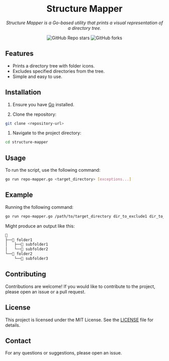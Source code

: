 <div align="center">

# Structure Mapper

_Structure Mapper is a Go-based utility that prints a visual representation of a directory tree._

</div>

<div align="center">

![GitHub Repo stars](https://img.shields.io/github/stars/1Solon/structure-mapper?style=for-the-badge)
![GitHub forks](https://img.shields.io/github/forks/1Solon/structure-mapper?style=for-the-badge)

</div>

## Features

- Prints a directory tree with folder icons.
- Excludes specified directories from the tree.
- Simple and easy to use.

## Installation

1. Ensure you have [Go](https://golang.org/dl/) installed.

2. Clone the repository:

```sh
git clone <repository-url>
```

1. Navigate to the project directory:

```sh
cd structure-mapper
```

## Usage

To run the script, use the following command:

```sh
go run repo-mapper.go <target_directory> [exceptions...]
```

## Example

Running the following command:

```sh
go run repo-mapper.go /path/to/target_directory dir_to_exclude1 dir_to_exclude2
```

Might produce an output like this:

```md
📁
├──📁 folder1
│   ├──📁 subfolder1
│   └──📁 subfolder2
└──📁 folder2
    └──📁 subfolder3
```

## Contributing

Contributions are welcome! If you would like to contribute to the project, please open an issue or a pull request.

## License

This project is licensed under the MIT License. See the [LICENSE](LICENSE) file for details.

## Contact

For any questions or suggestions, please open an issue.